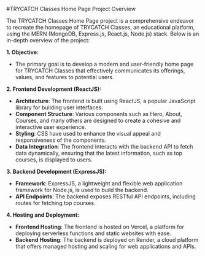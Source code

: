 #TRYCATCH Classes Home Page Project Overview

The TRYCATCH Classes Home Page project is a comprehensive endeavor to recreate the homepage of TRYCATCH Classes, an educational platform, using the MERN (MongoDB, Express.js, React.js, Node.js) stack. Below is an in-depth overview of the project:

**1. Objective:**
   - The primary goal is to develop a modern and user-friendly home page for TRYCATCH Classes that effectively communicates its offerings, values, and features to potential users.

**2. Frontend Development (ReactJS):**
   - **Architecture**: The frontend is built using ReactJS, a popular JavaScript library for building user interfaces.
   - **Component Structure**: Various components such as Hero, About, Courses, and many others are designed to create a cohesive and interactive user experience.
   - **Styling**: CSS have used to enhance the visual appeal and responsiveness of the components.
   - **Data Integration**: The frontend interacts with the backend API to fetch data dynamically, ensuring that the latest information, such as top courses, is displayed to users.

**3. Backend Development (ExpressJS):**
   - **Framework**: ExpressJS, a lightweight and flexible web application framework for Node.js, is used to build the backend.
   - **API Endpoints**: The backend exposes RESTful API endpoints, including routes for fetching top courses.

**4. Hosting and Deployment:**
   - **Frontend Hosting**: The frontend is hosted on Vercel, a platform for deploying serverless functions and static websites with ease.
   - **Backend Hosting**: The backend is deployed on Render, a cloud platform that offers managed hosting and scaling for web applications and APIs.
